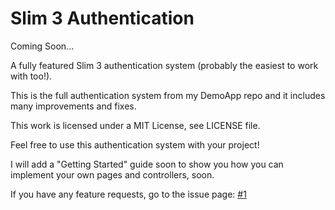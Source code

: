 # Slim 3 Authentication
Coming Soon...  

A fully featured Slim 3 authentication system (probably the easiest to work with too!).  

This is the full authentication system from my DemoApp repo and it includes many improvements and fixes.  

This work is licensed under a MIT License, see LICENSE file.  

Feel free to use this authentication system with your project!  

I will add a "Getting Started" guide soon to show you how you can implement your own pages and controllers, soon.  

If you have any feature requests, go to the issue page: [#1](https://github.com/savageboy74/slim-3-authentication/issues/1)  
